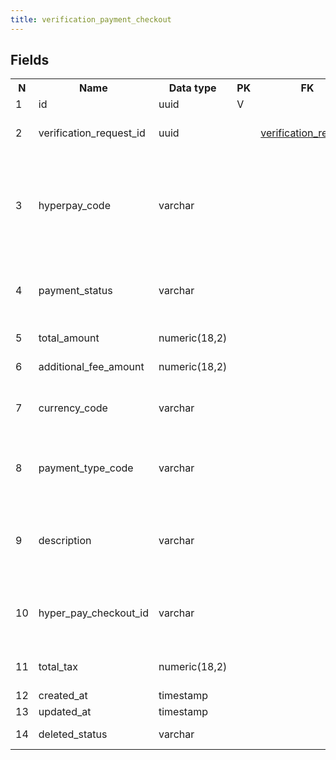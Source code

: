 ```yaml
---
title: verification_payment_checkout 
---
```


## Fields

<table style="width: 100%">
    <colgroup>
       <col span="1" style="width: 3%;"/>
       <col span="1" style="width: 12%;"/>
       <col span="1" style="width: 10%;"/>
       <col span="1" style="width: 3%;"/>
       <col span="1" style="width: 12%;"/>
       <col span="1" style="width: 60%;"/>
    </colgroup>
  <tr>
    <th>N</th>
    <th>Name</th>
    <th>Data type</th>
    <th>PK</th>
    <th>FK</th>
    <th>Description</th>
  </tr>
<tr><td>1</td><td>id</td><td>uuid</td><td>V</td><td></td><td>autogenerated</td></tr>
<tr><td>2</td><td>verification_request_id</td><td>uuid</td><td></td><td><a href="verification_request.md">verification_request</a></td><td>Verification request that is being paid for.</td></tr>
<tr><td>3</td><td>hyperpay_code</td><td>varchar</td><td></td><td></td><td>it is the internal HyperPay response code, we map payment statuses on these codes</td></tr>
<tr><td>4</td><td>payment_status</td><td>varchar</td><td></td><td></td><td>Statuses found: failed, initialized, pending, success.</td></tr>
<tr><td>5</td><td>total_amount</td><td>numeric(18,2)</td><td></td><td></td><td>Payment amount</td></tr>
<tr><td>6</td><td>additional_fee_amount</td><td>numeric(18,2)</td><td></td><td></td><td>Additional fee for education</td></tr>
<tr><td>7</td><td>currency_code</td><td>varchar</td><td></td><td></td><td>3-letter currency code, e.g. USD</td></tr>
<tr><td>8</td><td>payment_type_code</td><td>varchar</td><td></td><td></td><td>One of: CARD, DB TODO: what does DB mean? Any other types?</td></tr>
<tr><td>9</td><td>description</td><td>varchar</td><td></td><td></td><td>Usualy contains a string 'successfully created checkout'</td></tr>
<tr><td>10</td><td>hyper_pay_checkout_id</td><td>varchar</td><td></td><td></td><td>Hyperpay checkout id - hyperpay is a payment provider</td></tr>
<tr><td>11</td><td>total_tax</td><td>numeric(18,2)</td><td></td><td></td><td>Tax (VAT) included into amount</td></tr>
<tr><td>12</td><td>created_at</td><td>timestamp</td><td></td><td></td><td></td></tr>
<tr><td>13</td><td>updated_at</td><td>timestamp</td><td></td><td></td><td></td></tr>
<tr><td>14</td><td>deleted_status</td><td>varchar</td><td></td><td></td><td>ACTIVE, DELETED</td></tr>

</table>